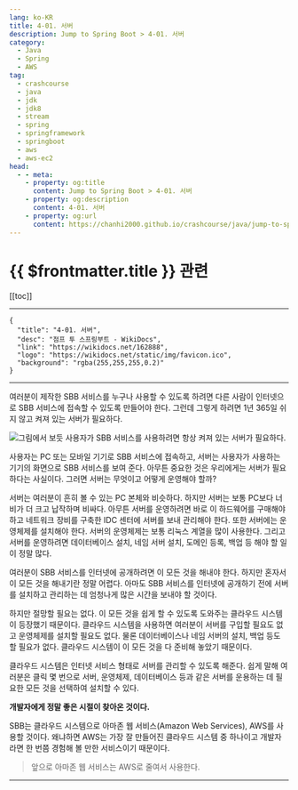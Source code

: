 ```yaml
---
lang: ko-KR
title: 4-01. 서버
description: Jump to Spring Boot > 4-01. 서버
category:
  - Java
  - Spring
  - AWS
tag: 
  - crashcourse
  - java
  - jdk
  - jdk8
  - stream
  - spring
  - springframework
  - springboot
  - aws
  - aws-ec2
head:
  - - meta:
    - property: og:title
      content: Jump to Spring Boot > 4-01. 서버
    - property: og:description
      content: 4-01. 서버
    - property: og:url
      content: https://chanhi2000.github.io/crashcourse/java/jump-to-spring-boot/04A.html
---
```


# {{ $frontmatter.title }} 관련

[[toc]]

---

```component VPCard
{
  "title": "4-01. 서버",
  "desc": "점프 투 스프링부트 - WikiDocs",
  "link": "https://wikidocs.net/162888",
  "logo": "https://wikidocs.net/static/img/favicon.ico",
  "background": "rgba(255,255,255,0.2)"
}
```

---

여러분이 제작한 SBB 서비스를 누구나 사용할 수 있도록 하려면 다른 사람이 인터넷으로 SBB 서비스에 접속할 수 있도록 만들어야 한다. 그런데 그렇게 하려면 1년 365일 쉬지 않고 켜져 있는 서버가 필요하다.

![그림에서 보듯 사용자가 SBB 서비스를 사용하려면 항상 켜져 있는 서버가 필요하다.](https://wikidocs.net/images/page/162888/O_4-01_1.png)


사용자는 PC 또는 모바일 기기로 SBB 서비스에 접속하고, 서버는 사용자가 사용하는 기기의 화면으로 SBB 서비스를 보여 준다. 아무튼 중요한 것은 우리에게는 서버가 필요하다는 사실이다. 그러면 서버는 무엇이고 어떻게 운영해야 할까?

서버는 여러분이 흔히 볼 수 있는 PC 본체와 비슷하다. 하지만 서버는 보통 PC보다 너비가 더 크고 납작하며 비싸다. 아무튼 서버를 운영하려면 바로 이 하드웨어를 구매해야 하고 네트워크 장비를 구축한 IDC 센터에 서버를 보내 관리해야 한다. 또한 서버에는 운영체제를 설치해야 한다. 서버의 운영체제는 보통 리눅스 계열을 많이 사용한다. 그리고 서버를 운영하려면 데이터베이스 설치, 네임 서버 설치, 도메인 등록, 백업 등 해야 할 일이 정말 많다.

여러분이 SBB 서비스를 인터넷에 공개하려면 이 모든 것을 해내야 한다. 하지만 혼자서 이 모든 것을 해내기란 정말 어렵다. 아마도 SBB 서비스를 인터넷에 공개하기 전에 서버를 설치하고 관리하는 데 엄청나게 많은 시간을 보내야 할 것이다.

하지만 절망할 필요는 없다. 이 모든 것을 쉽게 할 수 있도록 도와주는 클라우드 시스템이 등장했기 때문이다. 클라우드 시스템을 사용하면 여러분이 서버를 구입할 필요도 없고 운영체제를 설치할 필요도 없다. 물론 데이터베이스나 네임 서버의 설치, 백업 등도 할 필요가 없다. 클라우드 시스템이 이 모든 것을 다 준비해 놓았기 때문이다.

클라우드 시스템은 인터넷 서비스 형태로 서버를 관리할 수 있도록 해준다. 쉽게 말해 여러분은 클릭 몇 번으로 서버, 운영체제, 데이터베이스 등과 같은 서버를 운용하는 데 필요한 모든 것을 선택하여 설치할 수 있다.

__개발자에게 정말 좋은 시절이 찾아온 것이다.__

SBB는 클라우드 시스템으로 아마존 웹 서비스(Amazon Web Services), AWS를 사용할 것이다. 왜냐하면 AWS는 가장 잘 만들어진 클라우드 시스템 중 하나이고 개발자라면 한 번쯤 경험해 볼 만한 서비스이기 때문이다.

> 앞으로 아마존 웹 서비스는 AWS로 줄여서 사용한다.

---
